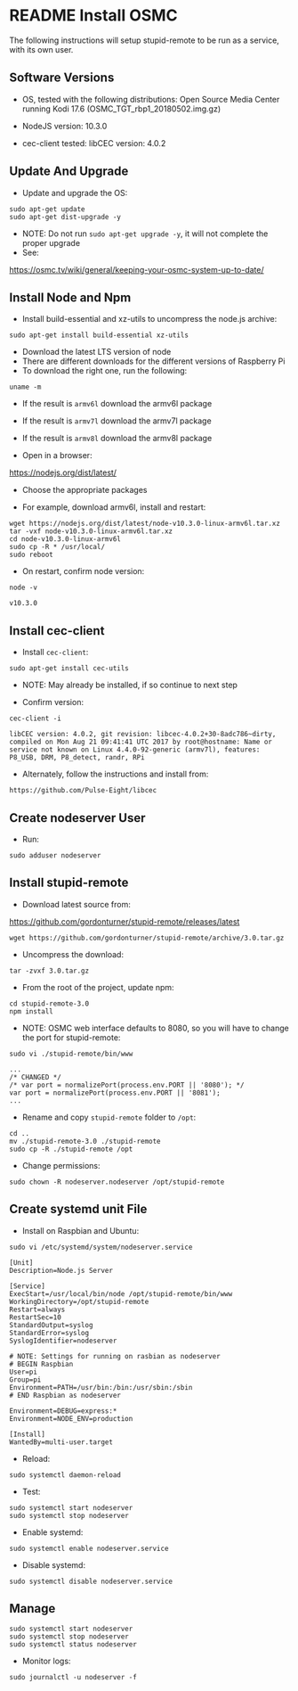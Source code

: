 README Install OSMC
===================

The following instructions will setup stupid-remote to be run as a service, with its own user.


Software Versions
-----------------

- OS, tested with the following distributions:
Open Source Media Center running Kodi 17.6 (OSMC_TGT_rbp1_20180502.img.gz)

- NodeJS version: 10.3.0

- cec-client tested:
libCEC version: 4.0.2


Update And Upgrade
------------------

- Update and upgrade the OS:

```
sudo apt-get update
sudo apt-get dist-upgrade -y
```

- NOTE: Do not run `sudo apt-get upgrade -y`, it will not complete the proper upgrade
- See:

https://osmc.tv/wiki/general/keeping-your-osmc-system-up-to-date/


Install Node and Npm
--------------------

- Install build-essential and xz-utils to uncompress the node.js archive:

```
sudo apt-get install build-essential xz-utils
```

- Download the latest LTS version of node
- There are different downloads for the different versions of Raspberry Pi
- To download the right one, run the following:

```
uname -m
```

- If the result is `armv6l` download the armv6l package
- If the result is `armv7l` download the armv7l package
- If the result is `armv8l` download the armv8l package

- Open in a browser:

https://nodejs.org/dist/latest/

- Choose the appropriate packages

- For example, download armv6l, install and restart:

```
wget https://nodejs.org/dist/latest/node-v10.3.0-linux-armv6l.tar.xz
tar -vxf node-v10.3.0-linux-armv6l.tar.xz
cd node-v10.3.0-linux-armv6l
sudo cp -R * /usr/local/
sudo reboot
```

- On restart, confirm node version:

```
node -v
```
```
v10.3.0
```


Install cec-client
------------------

- Install `cec-client`:

```
sudo apt-get install cec-utils
```

- NOTE: May already be installed, if so continue to next step

- Confirm version:

```
cec-client -i
```
```
libCEC version: 4.0.2, git revision: libcec-4.0.2+30-8adc786~dirty, compiled on Mon Aug 21 09:41:41 UTC 2017 by root@hostname: Name or service not known on Linux 4.4.0-92-generic (armv7l), features: P8_USB, DRM, P8_detect, randr, RPi
```

- Alternately, follow the instructions and install from:

```
https://github.com/Pulse-Eight/libcec
```


Create nodeserver User
----------------------

- Run:

```
sudo adduser nodeserver
```


Install stupid-remote
---------------------

- Download latest source from:

https://github.com/gordonturner/stupid-remote/releases/latest

```
wget https://github.com/gordonturner/stupid-remote/archive/3.0.tar.gz
```

- Uncompress the download:

```
tar -zvxf 3.0.tar.gz
```

- From the root of the project, update npm:

```
cd stupid-remote-3.0
npm install
```

- NOTE: OSMC web interface defaults to 8080, so you will have to change the port for stupid-remote:

```
sudo vi ./stupid-remote/bin/www
```
```
...
/* CHANGED */
/* var port = normalizePort(process.env.PORT || '8080'); */
var port = normalizePort(process.env.PORT || '8081');
...
```

- Rename and copy `stupid-remote` folder to `/opt`:

```
cd ..
mv ./stupid-remote-3.0 ./stupid-remote
sudo cp -R ./stupid-remote /opt
```

- Change permissions:

```
sudo chown -R nodeserver.nodeserver /opt/stupid-remote
```


Create systemd unit File
------------------------

- Install on Raspbian and Ubuntu:

```
sudo vi /etc/systemd/system/nodeserver.service
```
```
[Unit]
Description=Node.js Server

[Service]
ExecStart=/usr/local/bin/node /opt/stupid-remote/bin/www
WorkingDirectory=/opt/stupid-remote
Restart=always
RestartSec=10
StandardOutput=syslog
StandardError=syslog
SyslogIdentifier=nodeserver

# NOTE: Settings for running on rasbian as nodeserver
# BEGIN Raspbian
User=pi
Group=pi
Environment=PATH=/usr/bin:/bin:/usr/sbin:/sbin
# END Raspbian as nodeserver

Environment=DEBUG=express:*
Environment=NODE_ENV=production

[Install]
WantedBy=multi-user.target
```

- Reload:

```
sudo systemctl daemon-reload
```

- Test:

```
sudo systemctl start nodeserver
sudo systemctl stop nodeserver
```

- Enable systemd:

```
sudo systemctl enable nodeserver.service
```

- Disable systemd:

```
sudo systemctl disable nodeserver.service
```


Manage
------

```
sudo systemctl start nodeserver
sudo systemctl stop nodeserver
sudo systemctl status nodeserver
```

- Monitor logs:

```
sudo journalctl -u nodeserver -f
```
